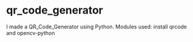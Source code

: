# qr_code_generator
I made a QR_Code_Generator using Python.
Modules used:
install qrcode and opencv-python
